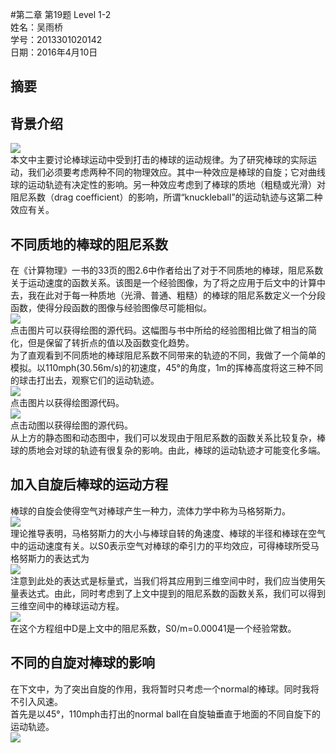 #第二章 第19题 Level 1-2  
姓名：吴雨桥  
学号：2013301020142  
日期：2016年4月10日  
## 摘要  
## 背景介绍  
![](https://raw.githubusercontent.com/wuyuqiao/computationalphysics_N2013301020142/master/Chapter2_new/%E6%A3%92%E7%90%83%E8%BF%90%E5%8A%A8%E7%A4%BA%E6%84%8F.gif)  
本文中主要讨论棒球运动中受到打击的棒球的运动规律。为了研究棒球的实际运动，我们必须要考虑两种不同的物理效应。其中一种效应是棒球的自旋；它对曲线球的运动轨迹有决定性的影响。另一种效应考虑到了棒球的质地（粗糙或光滑）对阻尼系数（drag coefficient）的影响，所谓“knuckleball”的运动轨迹与这第二种效应有关。  
## 不同质地的棒球的阻尼系数  
在《计算物理》一书的33页的图2.6中作者给出了对于不同质地的棒球，阻尼系数关于运动速度的函数关系。该图是一个经验图像，为了将之应用于后文中的计算中去，我在此对于每一种质地（光滑、普通、粗糙）的棒球的阻尼系数定义一个分段函数，使得分段函数的图像与经验图像尽可能相似。  
[![](https://raw.githubusercontent.com/wuyuqiao/computationalphysics_N2013301020142/master/Chapter2_new/drag%20appr.png)](https://raw.githubusercontent.com/wuyuqiao/computationalphysics_N2013301020142/master/Chapter2_new/drag%20coefficient%20define.py)  
点击图片可以获得绘图的源代码。这幅图与书中所给的经验图相比做了相当的简化，但是保留了转折点的值以及函数变化趋势。  
为了直观看到不同质地的棒球阻尼系数不同带来的轨迹的不同，我做了一个简单的模拟。以110mph(30.56m/s)的初速度，45°的角度，1m的挥棒高度将这三种不同的球击打出去，观察它们的运动轨迹。  
[![](https://raw.githubusercontent.com/wuyuqiao/computationalphysics_N2013301020142/master/Chapter2_new/drag%20ball.png)](https://raw.githubusercontent.com/wuyuqiao/computationalphysics_N2013301020142/master/Chapter2_new/drag%20ball.py)  
点击图片以获得绘图源代码。  
[![](https://raw.githubusercontent.com/wuyuqiao/computationalphysics_N2013301020142/master/Chapter2_new/3d%20drag%20co.gif)](https://raw.githubusercontent.com/wuyuqiao/computationalphysics_N2013301020142/master/Chapter2_new/3d%20drag%20coe.py)  
点击动图以获得绘图的源代码。  
从上方的静态图和动态图中，我们可以发现由于阻尼系数的函数关系比较复杂，棒球的质地会对球的轨迹有很复杂的影响。由此，棒球的运动轨迹才可能变化多端。   
## 加入自旋后棒球的运动方程  
棒球的自旋会使得空气对棒球产生一种力，流体力学中称为马格努斯力。  
![](https://raw.githubusercontent.com/wuyuqiao/computationalphysics_N2013301020142/master/Chapter2_new/%E9%A9%AC%E6%A0%BC%E5%8A%AA%E6%96%AF%E5%8A%9B%E7%A4%BA%E6%84%8F%E5%9B%BE.jpg)   
理论推导表明，马格努斯力的大小与棒球自转的角速度、棒球的半径和棒球在空气中的运动速度有关。以S0表示空气对棒球的牵引力的平均效应，可得棒球所受马格努斯力的表达式为  
![](https://raw.githubusercontent.com/wuyuqiao/computationalphysics_N2013301020142/master/Chapter2_new/%E9%A9%AC%E6%A0%BC%E5%8A%AA%E6%96%AF%E5%8A%9B%E5%85%AC%E5%BC%8F.png)  
注意到此处的表达式是标量式，当我们将其应用到三维空间中时，我们应当使用矢量表达式。由此，同时考虑到了上文中提到的阻尼系数的函数关系，我们可以得到三维空间中的棒球运动方程。  
![](https://raw.githubusercontent.com/wuyuqiao/computationalphysics_N2013301020142/master/Chapter2_new/equation.png)   
在这个方程组中D是上文中的阻尼系数，S0/m=0.00041是一个经验常数。  
## 不同的自旋对棒球的影响
在下文中，为了突出自旋的作用，我将暂时只考虑一个normal的棒球。同时我将不引入风速。  
首先是以45°，110mph击打出的normal ball在自旋轴垂直于地面的不同自旋下的运动轨迹。  
[![](https://raw.githubusercontent.com/wuyuqiao/computationalphysics_N2013301020142/master/Chapter2_new/spin%20y%202d.png)](https://raw.githubusercontent.com/wuyuqiao/computationalphysics_N2013301020142/master/Chapter2_new/z%20omega.py)  
  
